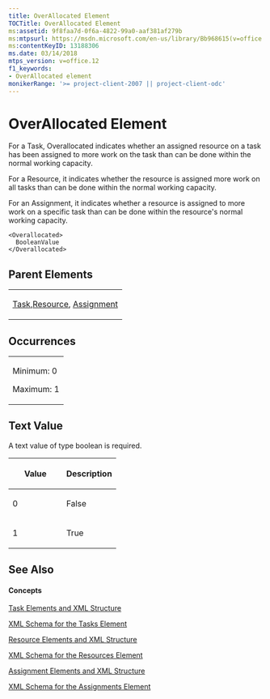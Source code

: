 ```yaml
---
title: OverAllocated Element
TOCTitle: OverAllocated Element
ms:assetid: 9f8faa7d-0f6a-4822-99a0-aaf381af279b
ms:mtpsurl: https://msdn.microsoft.com/en-us/library/Bb968615(v=office.12)
ms:contentKeyID: 13188306
ms.date: 03/14/2018
mtps_version: v=office.12
f1_keywords:
- OverAllocated element
monikerRange: '>= project-client-2007 || project-client-odc'
---
```


# OverAllocated Element




For a Task, Overallocated indicates whether an assigned resource on a task has been assigned to more work on the task than can be done within the normal working capacity.

For a Resource, it indicates whether the resource is assigned more work on all tasks than can be done within the normal working capacity.

For an Assignment, it indicates whether a resource is assigned to more work on a specific task than can be done within the resource's normal working capacity.

    <Overallocated>
      BooleanValue
    </Overallocated>

## Parent Elements

<table>
<colgroup>
<col style="width: 100%" />
</colgroup>
<tbody>
<tr class="odd">
<td><p><a href="task-element.md">Task</a>,<a href="resource-element.md">Resource</a>, <a href="assignment-element.md">Assignment</a></p></td>
</tr>
</tbody>
</table>

## Occurrences

<table>
<colgroup>
<col style="width: 100%" />
</colgroup>
<tbody>
<tr class="odd">
<td><p>Minimum: 0</p>
<p>Maximum: 1</p></td>
</tr>
</tbody>
</table>

## Text Value

A text value of type boolean is required.

<table>
<colgroup>
<col style="width: 50%" />
<col style="width: 50%" />
</colgroup>
<thead>
<tr class="header">
<th><p>Value</p></th>
<th><p>Description</p></th>
</tr>
</thead>
<tbody>
<tr class="odd">
<td><p>0</p></td>
<td><p>False</p></td>
</tr>
<tr class="even">
<td><p>1</p></td>
<td><p>True</p></td>
</tr>
</tbody>
</table>

## See Also

#### Concepts

[Task Elements and XML Structure](task-elements-and-xml-structure.md)

[XML Schema for the Tasks Element](xml-schema-for-the-tasks-element.md)

[Resource Elements and XML Structure](resource-elements-and-xml-structure.md)

[XML Schema for the Resources Element](xml-schema-for-the-resources-element.md)

[Assignment Elements and XML Structure](assignment-elements-and-xml-structure.md)

[XML Schema for the Assignments Element](xml-schema-for-the-assignments-element.md)

